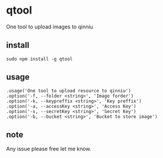 # qtool

One tool to upload images to qinniu

## install
```
sudo npm install -g qtool
```

## usage
```
.usage('One tool to upload resource to qinniu')
.option('-f, --folder <string>', 'Image forder')
.option('-k, --keypreffix <string>', 'Key preffix')
.option('-a, --accessKey <string>', 'Access Key')
.option('-s, --secretKey <string>', 'Secret Key')
.option('-b, --bucket <string>', 'Bucket to store image')
```

## note
Any issue please free let me know.
